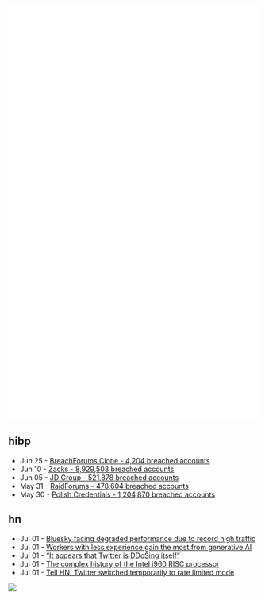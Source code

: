 ![Metrics](https://raw.githubusercontent.com/phixion/phixion/master/metrics.svg)

## hibp

<!--
for https://github.com/phixion/phixion/blob/main/.github/workflows/feeds.yml
-->
<!--START_SECTION:haveibeenpwnd-->
- Jun 25 - [BreachForums Clone - 4,204 breached accounts](https://haveibeenpwned.com/PwnedWebsites#BreachForumsClone)
- Jun 10 - [Zacks - 8,929,503 breached accounts](https://haveibeenpwned.com/PwnedWebsites#Zacks)
- Jun 05 - [JD Group - 521,878 breached accounts](https://haveibeenpwned.com/PwnedWebsites#JDGroup)
- May 31 - [RaidForums - 478,604 breached accounts](https://haveibeenpwned.com/PwnedWebsites#RaidForums)
- May 30 - [Polish Credentials - 1,204,870 breached accounts](https://haveibeenpwned.com/PwnedWebsites#PolishCredentials)
<!--END_SECTION:haveibeenpwnd-->

## hn

<!--
for https://github.com/phixion/phixion/blob/main/.github/workflows/feeds.yml
-->
<!--START_SECTION:hn-->
- Jul 01 - [Bluesky facing degraded performance due to record high traffic](https://bsky.app/profile/bsky.app/post/3jzi4yw3nqu2h)
- Jul 01 - [Workers with less experience gain the most from generative AI](https://mitsloan.mit.edu/ideas-made-to-matter/workers-less-experience-gain-most-generative-ai)
- Jul 01 - [“It appears that Twitter is DDoSing itself”](https://sfba.social/@sysop408/110639474671754723)
- Jul 01 - [The complex history of the Intel i960 RISC processor](http://www.righto.com/2023/07/the-complex-history-of-intel-i960-risc.html)
- Jul 01 - [Tell HN: Twitter switched temporarily to rate limited mode](https://news.ycombinator.com/item?id=36552324)
<!--END_SECTION:hn-->

<!--
for https://yhype.me
-->
![](https://hit.yhype.me/github/profile?user_id=13013670)
